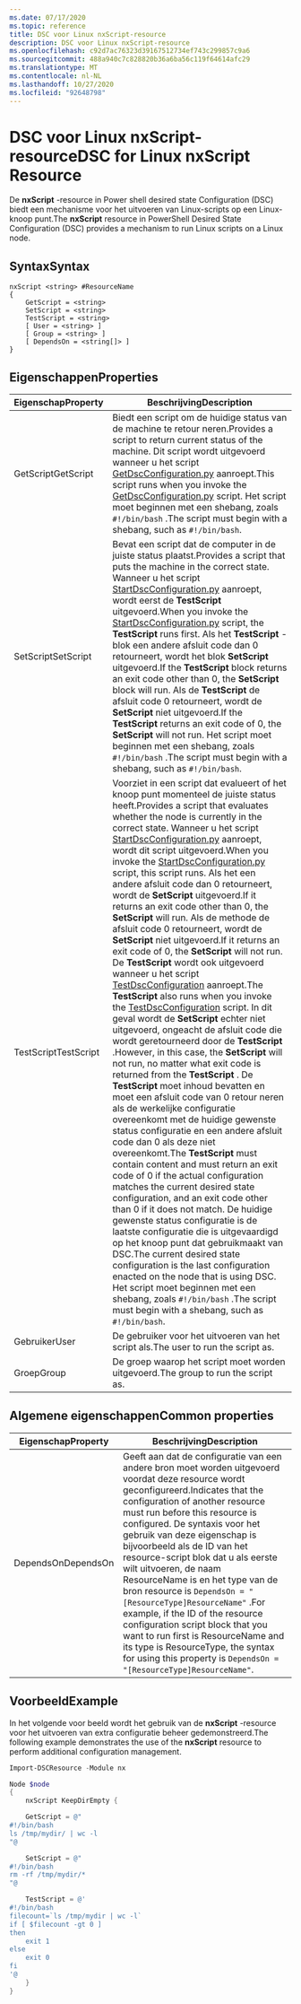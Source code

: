 ```yaml
---
ms.date: 07/17/2020
ms.topic: reference
title: DSC voor Linux nxScript-resource
description: DSC voor Linux nxScript-resource
ms.openlocfilehash: c92d7ac76323d39167512734ef743c299857c9a6
ms.sourcegitcommit: 488a940c7c828820b36a6ba56c119f64614afc29
ms.translationtype: MT
ms.contentlocale: nl-NL
ms.lasthandoff: 10/27/2020
ms.locfileid: "92648798"
---
```

# <a name="dsc-for-linux-nxscript-resource"></a><span data-ttu-id="6a83b-103">DSC voor Linux nxScript-resource</span><span class="sxs-lookup"><span data-stu-id="6a83b-103">DSC for Linux nxScript Resource</span></span>

<span data-ttu-id="6a83b-104">De **nxScript** -resource in Power shell desired state Configuration (DSC) biedt een mechanisme voor het uitvoeren van Linux-scripts op een Linux-knoop punt.</span><span class="sxs-lookup"><span data-stu-id="6a83b-104">The **nxScript** resource in PowerShell Desired State Configuration (DSC) provides a mechanism to run Linux scripts on a Linux node.</span></span>

## <a name="syntax"></a><span data-ttu-id="6a83b-105">Syntax</span><span class="sxs-lookup"><span data-stu-id="6a83b-105">Syntax</span></span>

```Syntax
nxScript <string> #ResourceName
{
    GetScript = <string>
    SetScript = <string>
    TestScript = <string>
    [ User = <string> ]
    [ Group = <string> ]
    [ DependsOn = <string[]> ]
}
```

## <a name="properties"></a><span data-ttu-id="6a83b-106">Eigenschappen</span><span class="sxs-lookup"><span data-stu-id="6a83b-106">Properties</span></span>

|<span data-ttu-id="6a83b-107">Eigenschap</span><span class="sxs-lookup"><span data-stu-id="6a83b-107">Property</span></span> |<span data-ttu-id="6a83b-108">Beschrijving</span><span class="sxs-lookup"><span data-stu-id="6a83b-108">Description</span></span> |
|---|---|
|<span data-ttu-id="6a83b-109">GetScript</span><span class="sxs-lookup"><span data-stu-id="6a83b-109">GetScript</span></span> |<span data-ttu-id="6a83b-110">Biedt een script om de huidige status van de machine te retour neren.</span><span class="sxs-lookup"><span data-stu-id="6a83b-110">Provides a script to return current status of the machine.</span></span> <span data-ttu-id="6a83b-111">Dit script wordt uitgevoerd wanneer u het script [GetDscConfiguration.py](https://github.com/Microsoft/PowerShell-DSC-for-Linux#performing-dsc-operations-from-the-linux-computer) aanroept.</span><span class="sxs-lookup"><span data-stu-id="6a83b-111">This script runs when you invoke the [GetDscConfiguration.py](https://github.com/Microsoft/PowerShell-DSC-for-Linux#performing-dsc-operations-from-the-linux-computer) script.</span></span> <span data-ttu-id="6a83b-112">Het script moet beginnen met een shebang, zoals `#!/bin/bash` .</span><span class="sxs-lookup"><span data-stu-id="6a83b-112">The script must begin with a shebang, such as `#!/bin/bash`.</span></span> |
|<span data-ttu-id="6a83b-113">SetScript</span><span class="sxs-lookup"><span data-stu-id="6a83b-113">SetScript</span></span> |<span data-ttu-id="6a83b-114">Bevat een script dat de computer in de juiste status plaatst.</span><span class="sxs-lookup"><span data-stu-id="6a83b-114">Provides a script that puts the machine in the correct state.</span></span> <span data-ttu-id="6a83b-115">Wanneer u het script [StartDscConfiguration.py](https://github.com/Microsoft/PowerShell-DSC-for-Linux#performing-dsc-operations-from-the-linux-computer) aanroept, wordt eerst de **TestScript** uitgevoerd.</span><span class="sxs-lookup"><span data-stu-id="6a83b-115">When you invoke the [StartDscConfiguration.py](https://github.com/Microsoft/PowerShell-DSC-for-Linux#performing-dsc-operations-from-the-linux-computer) script, the **TestScript** runs first.</span></span> <span data-ttu-id="6a83b-116">Als het **TestScript** -blok een andere afsluit code dan 0 retourneert, wordt het blok **SetScript** uitgevoerd.</span><span class="sxs-lookup"><span data-stu-id="6a83b-116">If the **TestScript** block returns an exit code other than 0, the **SetScript** block will run.</span></span> <span data-ttu-id="6a83b-117">Als de **TestScript** de afsluit code 0 retourneert, wordt de **SetScript** niet uitgevoerd.</span><span class="sxs-lookup"><span data-stu-id="6a83b-117">If the **TestScript** returns an exit code of 0, the **SetScript** will not run.</span></span> <span data-ttu-id="6a83b-118">Het script moet beginnen met een shebang, zoals `#!/bin/bash` .</span><span class="sxs-lookup"><span data-stu-id="6a83b-118">The script must begin with a shebang, such as `#!/bin/bash`.</span></span> |
|<span data-ttu-id="6a83b-119">TestScript</span><span class="sxs-lookup"><span data-stu-id="6a83b-119">TestScript</span></span> |<span data-ttu-id="6a83b-120">Voorziet in een script dat evalueert of het knoop punt momenteel de juiste status heeft.</span><span class="sxs-lookup"><span data-stu-id="6a83b-120">Provides a script that evaluates whether the node is currently in the correct state.</span></span> <span data-ttu-id="6a83b-121">Wanneer u het script [StartDscConfiguration.py](https://github.com/Microsoft/PowerShell-DSC-for-Linux#performing-dsc-operations-from-the-linux-computer) aanroept, wordt dit script uitgevoerd.</span><span class="sxs-lookup"><span data-stu-id="6a83b-121">When you invoke the [StartDscConfiguration.py](https://github.com/Microsoft/PowerShell-DSC-for-Linux#performing-dsc-operations-from-the-linux-computer) script, this script runs.</span></span> <span data-ttu-id="6a83b-122">Als het een andere afsluit code dan 0 retourneert, wordt de **SetScript** uitgevoerd.</span><span class="sxs-lookup"><span data-stu-id="6a83b-122">If it returns an exit code other than 0, the **SetScript** will run.</span></span> <span data-ttu-id="6a83b-123">Als de methode de afsluit code 0 retourneert, wordt de **SetScript** niet uitgevoerd.</span><span class="sxs-lookup"><span data-stu-id="6a83b-123">If it returns an exit code of 0, the **SetScript** will not run.</span></span> <span data-ttu-id="6a83b-124">De **TestScript** wordt ook uitgevoerd wanneer u het script [TestDscConfiguration](https://github.com/Microsoft/PowerShell-DSC-for-Linux#performing-dsc-operations-from-the-linux-computer) aanroept.</span><span class="sxs-lookup"><span data-stu-id="6a83b-124">The **TestScript** also runs when you invoke the [TestDscConfiguration](https://github.com/Microsoft/PowerShell-DSC-for-Linux#performing-dsc-operations-from-the-linux-computer) script.</span></span> <span data-ttu-id="6a83b-125">In dit geval wordt de **SetScript** echter niet uitgevoerd, ongeacht de afsluit code die wordt geretourneerd door de **TestScript** .</span><span class="sxs-lookup"><span data-stu-id="6a83b-125">However, in this case, the **SetScript** will not run, no matter what exit code is returned from the **TestScript** .</span></span> <span data-ttu-id="6a83b-126">De **TestScript** moet inhoud bevatten en moet een afsluit code van 0 retour neren als de werkelijke configuratie overeenkomt met de huidige gewenste status configuratie en een andere afsluit code dan 0 als deze niet overeenkomt.</span><span class="sxs-lookup"><span data-stu-id="6a83b-126">The **TestScript** must contain content and must return an exit code of 0 if the actual configuration matches the current desired state configuration, and an exit code other than 0 if it does not match.</span></span> <span data-ttu-id="6a83b-127">De huidige gewenste status configuratie is de laatste configuratie die is uitgevaardigd op het knoop punt dat gebruikmaakt van DSC.</span><span class="sxs-lookup"><span data-stu-id="6a83b-127">The current desired state configuration is the last configuration enacted on the node that is using DSC.</span></span> <span data-ttu-id="6a83b-128">Het script moet beginnen met een shebang, zoals `#!/bin/bash` .</span><span class="sxs-lookup"><span data-stu-id="6a83b-128">The script must begin with a shebang, such as `#!/bin/bash`.</span></span> |
|<span data-ttu-id="6a83b-129">Gebruiker</span><span class="sxs-lookup"><span data-stu-id="6a83b-129">User</span></span> |<span data-ttu-id="6a83b-130">De gebruiker voor het uitvoeren van het script als.</span><span class="sxs-lookup"><span data-stu-id="6a83b-130">The user to run the script as.</span></span> |
|<span data-ttu-id="6a83b-131">Groep</span><span class="sxs-lookup"><span data-stu-id="6a83b-131">Group</span></span> |<span data-ttu-id="6a83b-132">De groep waarop het script moet worden uitgevoerd.</span><span class="sxs-lookup"><span data-stu-id="6a83b-132">The group to run the script as.</span></span> |

## <a name="common-properties"></a><span data-ttu-id="6a83b-133">Algemene eigenschappen</span><span class="sxs-lookup"><span data-stu-id="6a83b-133">Common properties</span></span>

|<span data-ttu-id="6a83b-134">Eigenschap</span><span class="sxs-lookup"><span data-stu-id="6a83b-134">Property</span></span> |<span data-ttu-id="6a83b-135">Beschrijving</span><span class="sxs-lookup"><span data-stu-id="6a83b-135">Description</span></span> |
|---|---|
|<span data-ttu-id="6a83b-136">DependsOn</span><span class="sxs-lookup"><span data-stu-id="6a83b-136">DependsOn</span></span> |<span data-ttu-id="6a83b-137">Geeft aan dat de configuratie van een andere bron moet worden uitgevoerd voordat deze resource wordt geconfigureerd.</span><span class="sxs-lookup"><span data-stu-id="6a83b-137">Indicates that the configuration of another resource must run before this resource is configured.</span></span> <span data-ttu-id="6a83b-138">De syntaxis voor het gebruik van deze eigenschap is bijvoorbeeld als de ID van het resource-script blok dat u als eerste wilt uitvoeren, de naam ResourceName is en het type van de bron resource is `DependsOn = "[ResourceType]ResourceName"` .</span><span class="sxs-lookup"><span data-stu-id="6a83b-138">For example, if the ID of the resource configuration script block that you want to run first is ResourceName and its type is ResourceType, the syntax for using this property is `DependsOn = "[ResourceType]ResourceName"`.</span></span> |

## <a name="example"></a><span data-ttu-id="6a83b-139">Voorbeeld</span><span class="sxs-lookup"><span data-stu-id="6a83b-139">Example</span></span>

<span data-ttu-id="6a83b-140">In het volgende voor beeld wordt het gebruik van de **nxScript** -resource voor het uitvoeren van extra configuratie beheer gedemonstreerd.</span><span class="sxs-lookup"><span data-stu-id="6a83b-140">The following example demonstrates the use of the **nxScript** resource to perform additional configuration management.</span></span>

```powershell
Import-DSCResource -Module nx

Node $node
{
    nxScript KeepDirEmpty {

    GetScript = @"
#!/bin/bash
ls /tmp/mydir/ | wc -l
"@

    SetScript = @"
#!/bin/bash
rm -rf /tmp/mydir/*
"@

    TestScript = @'
#!/bin/bash
filecount=`ls /tmp/mydir | wc -l`
if [ $filecount -gt 0 ]
then
    exit 1
else
    exit 0
fi
'@
    }
}
```
